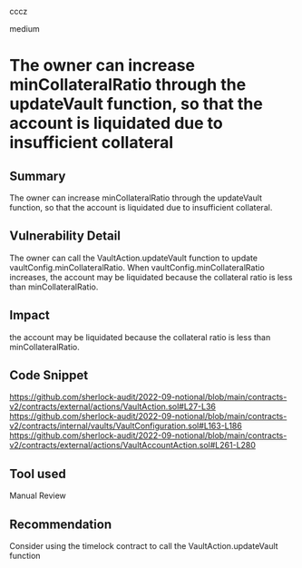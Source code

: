 cccz

medium

# The owner can increase minCollateralRatio through the updateVault function, so that the account is liquidated due to insufficient collateral

## Summary
The owner can increase minCollateralRatio through the updateVault function, so that the account is liquidated due to insufficient collateral.
## Vulnerability Detail
The owner can call the VaultAction.updateVault function to update vaultConfig.minCollateralRatio. When vaultConfig.minCollateralRatio increases, the account may be liquidated because the collateral ratio is less than minCollateralRatio.
## Impact
the account may be liquidated because the collateral ratio is less than minCollateralRatio.
## Code Snippet
https://github.com/sherlock-audit/2022-09-notional/blob/main/contracts-v2/contracts/external/actions/VaultAction.sol#L27-L36
https://github.com/sherlock-audit/2022-09-notional/blob/main/contracts-v2/contracts/internal/vaults/VaultConfiguration.sol#L163-L186
https://github.com/sherlock-audit/2022-09-notional/blob/main/contracts-v2/contracts/external/actions/VaultAccountAction.sol#L261-L280
## Tool used

Manual Review

## Recommendation
Consider using the timelock contract to call the VaultAction.updateVault function